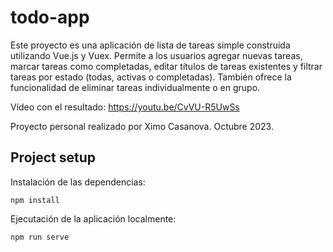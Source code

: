 # todo-app
Este proyecto es una aplicación de lista de tareas simple construida utilizando Vue.js y Vuex. Permite a los usuarios agregar nuevas tareas, marcar tareas como completadas, editar títulos de tareas existentes y filtrar tareas por estado (todas, activas o completadas). También ofrece la funcionalidad de eliminar tareas individualmente o en grupo.

Vídeo con el resultado: https://youtu.be/CvVU-R5UwSs

Proyecto personal realizado por Ximo Casanova. Octubre 2023.

## Project setup
Instalación de las dependencias:
``` 
npm install
```

Ejecutación de la aplicación localmente:
```
npm run serve
```
